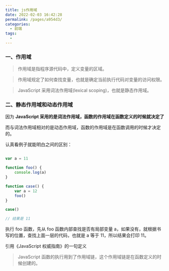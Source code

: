 ```yaml
---
title: js作用域
date: 2022-02-03 16:42:28
permalink: /pages/a954d3/
categories:
  - 前端
tags:
  -
---
```


### 一、作用域

> 作用域是指程序源代码中，定义变量的区域。

> 作用域规定了如何查找变量，也就是确定当前执行代码对变量的访问权限。

> JavaScript 采用词法作用域(lexical scoping)，也就是静态作用域。

### 二、静态作用域和动态作用域

因为 **JavaScript 采用的是词法作用域，函数的作用域在函数定义的时候就决定了**

而与词法作用域相对的是动态作用域，函数的作用域是在函数调用的时候才决定的。

认真看例子就能明白之间的区别：

```js

var a = 11

function foo() {
    console.log(a)
}

function case() {
    var a = 12
    foo()
}

case()

// 结果是 11

```

执行 foo 函数，先从 foo 函数内部查找是否有局部变量 a，如果没有，就根据书写的位置，查找上面一层的代码，也就是 a 等于 11，所以结果会打印 11。

引用《JavaScript 权威指南》的一句定义

> JavaScript 函数的执行用到了作用域链，这个作用域链是在函数定义的时候创建的。
